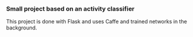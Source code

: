 ### Small project based on an activity classifier

This project is done with Flask and uses Caffe and trained networks in the background.
